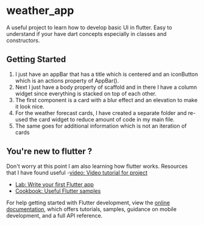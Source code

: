 # weather_app

A useful project to learn how to develop basic UI in flutter.
Easy to understand if your have dart concepts especially in classes and constructors.

## Getting Started

1. I just have an appBar that has a title which is centered and an iconButton which is an actions property of AppBar().
2. Next I just have a body property of scaffold and in there I have a column widget since everything is stacked on top of each other.
3. The first component is a card with a blur effect and an elevation to make it look nice.
4. For the weather forecast cards, I have created a separate folder and re-used the card widget to reduce amount of code in my main file.
5. The same goes for additional information which is not an iteration of cards

## You're new to flutter ?

Don't worry at this point I am also learning how flutter works.
Resources that I have found useful -[video: Video tutorial for project](https://www.youtube.com/watch?v=BiOSCpV-lts&list=PLrNZoM9ig7xg0gfndzZkAE8ywefLcTj3r&index=14)

- [Lab: Write your first Flutter app](https://docs.flutter.dev/get-started/codelab)
- [Cookbook: Useful Flutter samples](https://docs.flutter.dev/cookbook)

For help getting started with Flutter development, view the
[online documentation](https://docs.flutter.dev/), which offers tutorials,
samples, guidance on mobile development, and a full API reference.
